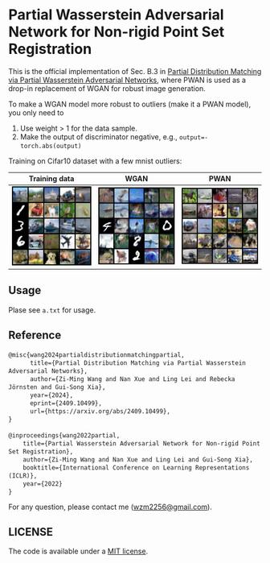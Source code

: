 # Partial Wasserstein Adversarial Network for Non-rigid Point Set Registration

This is the official implementation of Sec. B.3 in [Partial Distribution Matching via Partial Wasserstein Adversarial Networks](https://arxiv.org/abs/2409.10499),
where PWAN is used as a drop-in replacement of WGAN for robust image generation.

To make a WGAN model more robust to outliers (make it a PWAN model), 
you only need to
1. Use weight > 1 for the data sample. 
2. Make the output of discriminator negative, e.g., `output=-torch.abs(output)`

Training on Cifar10 dataset with a few mnist outliers:

| Training data                                    | WGAN                                         | PWAN                                                 | 
|--------------------------------------------------|----------------------------------------------|------------------------------------------------------|
 <img src="images\Real.png" width="256"/> | <img src="images\WGAN.png" width="256"/> | <img src="images\PWAN.png" width="256"/> 


## Usage
Plase see `a.txt` for usage.



## Reference


    @misc{wang2024partialdistributionmatchingpartial,
          title={Partial Distribution Matching via Partial Wasserstein Adversarial Networks}, 
          author={Zi-Ming Wang and Nan Xue and Ling Lei and Rebecka Jörnsten and Gui-Song Xia},
          year={2024},
          eprint={2409.10499},
          url={https://arxiv.org/abs/2409.10499}, 
    }

    @inproceedings{wang2022partial,
        title={Partial Wasserstein Adversarial Network for Non-rigid Point Set Registration},
        author={Zi-Ming Wang and Nan Xue and Ling Lei and Gui-Song Xia},
        booktitle={International Conference on Learning Representations (ICLR)},
        year={2022}
    }

For any question, please contact me (wzm2256@gmail.com).


## LICENSE
The code is available under a [MIT license](LICENSE).
